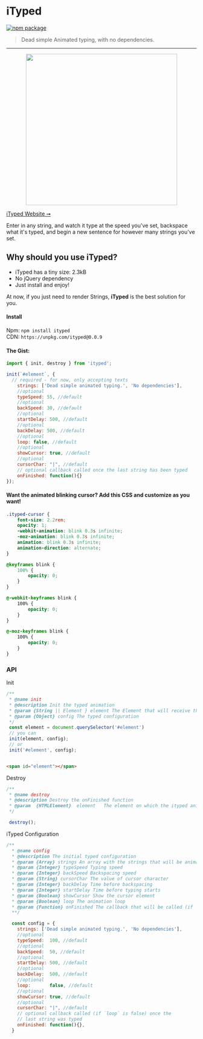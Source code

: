 # iTyped

[![npm package](https://img.shields.io/badge/npm-v0.0.9-lightgray.svg)](https://www.npmjs.com/package/ityped)

> Dead simple Animated typing, with no dependencies.

---

<p align="center">
  <img src="https://cdn.rawgit.com/luisvinicius167/ityped/master/img/itypedjs.gif" width="400"/>
</p>

[iTyped Website ➞](https://ityped.surge.sh/)

Enter in any string, and watch it type at the speed you've set, backspace what it's typed,
and begin a new sentence for however many strings you've set.

## Why should you use iTyped?
 * iTyped has a tiny size: 2.3kB
 * No jQuery dependency
 * Just install and enjoy!

At now, if you just need to render Strings, **iTyped** is the best solution for you.


#### Install

Npm: `npm install ityped` </br>
CDN: `https://unpkg.com/ityped@0.0.9`


#### The Gist:

```javascript
import { init, destroy } from 'ityped';

init(`#element`, {
  // required - for now, only accepting texts
    strings: ['Dead simple animated typing.', 'No dependencies'],
    //optional
    typeSpeed: 55, //default
    //optional
    backSpeed: 30, //default
    //optional
    startDelay: 500, //default
    //optional
    backDelay: 500, //default
    //optional
    loop: false, //default
    //optional    
    showCursor: true, //default
    //optional    
    cursorChar: "|", //default
    // optional callback called once the last string has been typed
    onFinished: function(){}
});
```

#### Want the animated blinking cursor? Add this CSS and customize as you want!

```css
.ityped-cursor {
    font-size: 2.2rem;
    opacity: 1;
    -webkit-animation: blink 0.3s infinite;
    -moz-animation: blink 0.3s infinite;
    animation: blink 0.3s infinite;
    animation-direction: alternate;
}

@keyframes blink {
    100% {
        opacity: 0;
    }
}

@-webkit-keyframes blink {
    100% {
        opacity: 0;
    }
}

@-moz-keyframes blink {
    100% {
        opacity: 0;
    }
}
```

### API

 Init

```javascript
/**
 * @name init
 * @description Init the typed animation
 * @param {String || Element } element The Element that will receive the strings
 * @param {Object} config The typed configuration
 */
 const element = document.querySelector('#element')
 // you can
 init(element, config);
 // or
 init('#element', config);
```

```html

<span id="element"></span>

```

 Destroy

```javascript
/**
 * @name destroy
 * @description Destroy the onFinished function
 * @param  {HTMLElement}  element   The element on which the ityped animation is applied
 */

 destroy();
```

iTyped Configuration

```javascript
/**
  * @name config
  * @description The initial typed configuration
  * @param {Array} strings An array with the strings that will be animated
  * @param {Integer} typeSpeed Typing speed
  * @param {Integer} backSpeed Backspacing speed
  * @param {String} cursorChar The value of cursor character
  * @param {Integer} backDelay Time before backspacing
  * @param {Integer} startDelay Time before typing starts
  * @param {Boolean} showCursor Show the cursor element
  * @param {Boolean} loop The animation loop
  * @param {Function} onFinished The callback that will be called (if `loop` is false) once the last word is decremented
  **/

  const config = {
    strings: ['Dead simple animated typing.', 'No dependencies'],
    //optional
    typeSpeed:  100, //default
    //optional
    backSpeed:  50, //default
    //optional
    startDelay: 500, //default
    //optional
    backDelay:  500, //default
    //optional    
    loop:       false, //default
    //optional
    showCursor: true, //default
    //optional    
    cursorChar: "|", //default
    // optional callback called (if `loop` is false) once the
    // last string was typed
    onFinished: function(){},
  }
```
